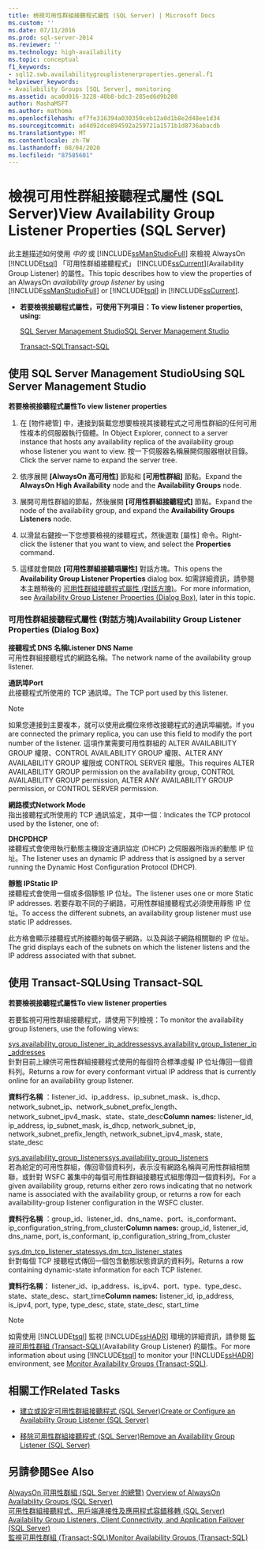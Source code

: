 ```yaml
---
title: 檢視可用性群組接聽程式屬性 (SQL Server) | Microsoft Docs
ms.custom: ''
ms.date: 07/11/2016
ms.prod: sql-server-2014
ms.reviewer: ''
ms.technology: high-availability
ms.topic: conceptual
f1_keywords:
- sql12.swb.availabilitygrouplistenerproperties.general.f1
helpviewer_keywords:
- Availability Groups [SQL Server], monitoring
ms.assetid: aca0d016-3228-40b8-bdc3-285ed6d9b280
author: MashaMSFT
ms.author: mathoma
ms.openlocfilehash: ef7fe316394a030350ceb12a0d1b8e2d48ee1d34
ms.sourcegitcommit: ad4d92dce894592a259721a1571b1d8736abacdb
ms.translationtype: MT
ms.contentlocale: zh-TW
ms.lasthandoff: 08/04/2020
ms.locfileid: "87585601"
---
```

# <a name="view-availability-group-listener-properties-sql-server"></a><span data-ttu-id="a806b-102">檢視可用性群組接聽程式屬性 (SQL Server)</span><span class="sxs-lookup"><span data-stu-id="a806b-102">View Availability Group Listener Properties (SQL Server)</span></span>
  <span data-ttu-id="a806b-103">此主題描述如何使用 *中的* 或 [!INCLUDE[ssManStudioFull](../../../includes/ssmanstudiofull-md.md)] 來檢視 AlwaysOn [!INCLUDE[tsql](../../../includes/tsql-md.md)] 「可用性群組接聽程式」 [!INCLUDE[ssCurrent](../../../includes/sscurrent-md.md)](Availability Group Listener) 的屬性。</span><span class="sxs-lookup"><span data-stu-id="a806b-103">This topic describes how to view the properties of an AlwaysOn *availability group listener* by using [!INCLUDE[ssManStudioFull](../../../includes/ssmanstudiofull-md.md)] or [!INCLUDE[tsql](../../../includes/tsql-md.md)] in [!INCLUDE[ssCurrent](../../../includes/sscurrent-md.md)].</span></span>  
  
-   <span data-ttu-id="a806b-104">**若要檢視接聽程式屬性，可使用下列項目：**</span><span class="sxs-lookup"><span data-stu-id="a806b-104">**To view listener properties, using:**</span></span>  
  
     [<span data-ttu-id="a806b-105">SQL Server Management Studio</span><span class="sxs-lookup"><span data-stu-id="a806b-105">SQL Server Management Studio</span></span>](#SSMSProcedure)  
  
     [<span data-ttu-id="a806b-106">Transact-SQL</span><span class="sxs-lookup"><span data-stu-id="a806b-106">Transact-SQL</span></span>](#TsqlProcedure)  
  
##  <a name="using-sql-server-management-studio"></a><a name="SSMSProcedure"></a> <span data-ttu-id="a806b-107">使用 SQL Server Management Studio</span><span class="sxs-lookup"><span data-stu-id="a806b-107">Using SQL Server Management Studio</span></span>  
 <span data-ttu-id="a806b-108">**若要檢視接聽程式屬性**</span><span class="sxs-lookup"><span data-stu-id="a806b-108">**To view listener properties**</span></span>  
  
1.  <span data-ttu-id="a806b-109">在 [物件總管] 中，連接到裝載您想要檢視其接聽程式之可用性群組的任何可用性複本的伺服器執行個體。</span><span class="sxs-lookup"><span data-stu-id="a806b-109">In Object Explorer, connect to a server instance that hosts any availability replica of the availability group whose listener you want to view.</span></span> <span data-ttu-id="a806b-110">按一下伺服器名稱展開伺服器樹狀目錄。</span><span class="sxs-lookup"><span data-stu-id="a806b-110">Click the server name to expand the server tree.</span></span>  
  
2.  <span data-ttu-id="a806b-111">依序展開 **[AlwaysOn 高可用性]** 節點和 **[可用性群組]** 節點。</span><span class="sxs-lookup"><span data-stu-id="a806b-111">Expand the **AlwaysOn High Availability** node and the **Availability Groups** node.</span></span>  
  
3.  <span data-ttu-id="a806b-112">展開可用性群組的節點，然後展開 **[可用性群組接聽程式]** 節點。</span><span class="sxs-lookup"><span data-stu-id="a806b-112">Expand the node of the availability group, and expand the **Availability Groups Listeners** node.</span></span>  
  
4.  <span data-ttu-id="a806b-113">以滑鼠右鍵按一下您想要檢視的接聽程式，然後選取 [屬性] 命令。</span><span class="sxs-lookup"><span data-stu-id="a806b-113">Right-click the listener that you want to view, and select the **Properties** command.</span></span>  
  
5.  <span data-ttu-id="a806b-114">這樣就會開啟 **[可用性群組接聽項屬性]** 對話方塊。</span><span class="sxs-lookup"><span data-stu-id="a806b-114">This opens the **Availability Group Listener Properties** dialog box.</span></span> <span data-ttu-id="a806b-115">如需詳細資訊，請參閱本主題稍後的 [可用性群組接聽程式屬性 (對話方塊)](#AgListenerPropertiesDialog)。</span><span class="sxs-lookup"><span data-stu-id="a806b-115">For more information, see [Availability Group Listener Properties (Dialog Box)](#AgListenerPropertiesDialog), later in this topic.</span></span>  
  
###  <a name="availability-group-listener-properties-dialog-box"></a><a name="AgListenerPropertiesDialog"></a> <span data-ttu-id="a806b-116">可用性群組接聽程式屬性 (對話方塊)</span><span class="sxs-lookup"><span data-stu-id="a806b-116">Availability Group Listener Properties (Dialog Box)</span></span>  
 <span data-ttu-id="a806b-117">**接聽程式 DNS 名稱**</span><span class="sxs-lookup"><span data-stu-id="a806b-117">**Listener DNS Name**</span></span>  
 <span data-ttu-id="a806b-118">可用性群組接聽程式的網路名稱。</span><span class="sxs-lookup"><span data-stu-id="a806b-118">The network name of the availability group listener.</span></span>  
  
 <span data-ttu-id="a806b-119">**通訊埠**</span><span class="sxs-lookup"><span data-stu-id="a806b-119">**Port**</span></span>  
 <span data-ttu-id="a806b-120">此接聽程式所使用的 TCP 通訊埠。</span><span class="sxs-lookup"><span data-stu-id="a806b-120">The TCP port used by this listener.</span></span>  
  
> [!NOTE]  
>  <span data-ttu-id="a806b-121">如果您連接到主要複本，就可以使用此欄位來修改接聽程式的通訊埠編號。</span><span class="sxs-lookup"><span data-stu-id="a806b-121">If you are connected the primary replica, you can use this field to modify the port number of the listener.</span></span> <span data-ttu-id="a806b-122">這項作業需要可用性群組的 ALTER AVAILABILITY GROUP 權限、CONTROL AVAILABILITY GROUP 權限、ALTER ANY AVAILABILITY GROUP 權限或 CONTROL SERVER 權限。</span><span class="sxs-lookup"><span data-stu-id="a806b-122">This requires ALTER AVAILABILITY GROUP permission on the availability group, CONTROL AVAILABILITY GROUP permission, ALTER ANY AVAILABILITY GROUP permission, or CONTROL SERVER permission.</span></span>  
  
 <span data-ttu-id="a806b-123">**網路模式**</span><span class="sxs-lookup"><span data-stu-id="a806b-123">**Network Mode**</span></span>  
 <span data-ttu-id="a806b-124">指出接聽程式所使用的 TCP 通訊協定，其中一個：</span><span class="sxs-lookup"><span data-stu-id="a806b-124">Indicates the TCP protocol used by the listener, one of:</span></span>  
  
 <span data-ttu-id="a806b-125">**DHCP**</span><span class="sxs-lookup"><span data-stu-id="a806b-125">**DHCP**</span></span>  
 <span data-ttu-id="a806b-126">接聽程式會使用執行動態主機設定通訊協定 (DHCP) 之伺服器所指派的動態 IP 位址。</span><span class="sxs-lookup"><span data-stu-id="a806b-126">The listener uses an dynamic IP address that is assigned by a server running the Dynamic Host Configuration Protocol (DHCP).</span></span>  
  
 <span data-ttu-id="a806b-127">**靜態 IP**</span><span class="sxs-lookup"><span data-stu-id="a806b-127">**Static IP**</span></span>  
 <span data-ttu-id="a806b-128">接聽程式會使用一個或多個靜態 IP 位址。</span><span class="sxs-lookup"><span data-stu-id="a806b-128">The listener uses one or more Static IP addresses.</span></span> <span data-ttu-id="a806b-129">若要存取不同的子網路，可用性群組接聽程式必須使用靜態 IP 位址。</span><span class="sxs-lookup"><span data-stu-id="a806b-129">To access the different subnets, an availability group listener must use static IP addresses.</span></span>  
  
 <span data-ttu-id="a806b-130">此方格會顯示接聽程式所接聽的每個子網路，以及與該子網路相關聯的 IP 位址。</span><span class="sxs-lookup"><span data-stu-id="a806b-130">The grid displays each of the subnets on which the listener listens and the IP address associated with that subnet.</span></span>  
  
##  <a name="using-transact-sql"></a><a name="TsqlProcedure"></a> <span data-ttu-id="a806b-131">使用 Transact-SQL</span><span class="sxs-lookup"><span data-stu-id="a806b-131">Using Transact-SQL</span></span>  
 <span data-ttu-id="a806b-132">**若要檢視接聽程式屬性**</span><span class="sxs-lookup"><span data-stu-id="a806b-132">**To view listener properties**</span></span>  
  
 <span data-ttu-id="a806b-133">若要監視可用性群組接聽程式，請使用下列檢視：</span><span class="sxs-lookup"><span data-stu-id="a806b-133">To monitor the availability group listeners, use the following views:</span></span>  
  
 [<span data-ttu-id="a806b-134">sys.availability_group_listener_ip_addresses</span><span class="sxs-lookup"><span data-stu-id="a806b-134">sys.availability_group_listener_ip_addresses</span></span>](/sql/relational-databases/system-catalog-views/sys-availability-group-listener-ip-addresses-transact-sql)  
 <span data-ttu-id="a806b-135">針對目前上線供可用性群組接聽程式使用的每個符合標準虛擬 IP 位址傳回一個資料列。</span><span class="sxs-lookup"><span data-stu-id="a806b-135">Returns a row for every conformant virtual IP address that is currently online for an availability group listener.</span></span>  
  
 <span data-ttu-id="a806b-136">**資料行名稱** ：listener_id、ip_address、ip_subnet_mask、is_dhcp、network_subnet_ip、network_subnet_prefix_length、network_subnet_ipv4_mask、state、state_desc</span><span class="sxs-lookup"><span data-stu-id="a806b-136">**Column names:** listener_id, ip_address, ip_subnet_mask, is_dhcp, network_subnet_ip, network_subnet_prefix_length, network_subnet_ipv4_mask, state, state_desc</span></span>  
  
 [<span data-ttu-id="a806b-137">sys.availability_group_listeners</span><span class="sxs-lookup"><span data-stu-id="a806b-137">sys.availability_group_listeners</span></span>](/sql/relational-databases/system-catalog-views/sys-availability-group-listeners-transact-sql)  
 <span data-ttu-id="a806b-138">若為給定的可用性群組，傳回零個資料列，表示沒有網路名稱與可用性群組相關聯，或針對 WSFC 叢集中的每個可用性群組接聽程式組態傳回一個資料列。</span><span class="sxs-lookup"><span data-stu-id="a806b-138">For a given availability group, returns either zero rows indicating that no network name is associated with the availability group, or returns a row for each availability-group listener configuration in the WSFC cluster.</span></span>  
  
 <span data-ttu-id="a806b-139">**資料行名稱** ：group_id、listener_id、dns_name、port、is_conformant、ip_configuration_string_from_cluster</span><span class="sxs-lookup"><span data-stu-id="a806b-139">**Column names:** group_id, listener_id, dns_name, port, is_conformant, ip_configuration_string_from_cluster</span></span>  
  
 [<span data-ttu-id="a806b-140">sys.dm_tcp_listener_states</span><span class="sxs-lookup"><span data-stu-id="a806b-140">sys.dm_tcp_listener_states</span></span>](/sql/relational-databases/system-dynamic-management-views/sys-dm-tcp-listener-states-transact-sql)  
 <span data-ttu-id="a806b-141">針對每個 TCP 接聽程式傳回一個包含動態狀態資訊的資料列。</span><span class="sxs-lookup"><span data-stu-id="a806b-141">Returns a row containing dynamic-state information for each TCP listener.</span></span>  
  
 <span data-ttu-id="a806b-142">**資料行名稱：** listener_id、ip_address、is_ipv4、port、type、type_desc、state、state_desc、start_time</span><span class="sxs-lookup"><span data-stu-id="a806b-142">**Column names:** listener_id, ip_address, is_ipv4, port, type, type_desc, state, state_desc, start_time</span></span>  
  
> [!NOTE]  
>  <span data-ttu-id="a806b-143">如需使用 [!INCLUDE[tsql](../../../includes/tsql-md.md)] 監視 [!INCLUDE[ssHADR](../../../includes/sshadr-md.md)] 環境的詳細資訊，請參閱 [監視可用性群組 &#40;Transact-SQL&#41;](monitor-availability-groups-transact-sql.md)(Availability Group Listener) 的屬性。</span><span class="sxs-lookup"><span data-stu-id="a806b-143">For more information about using [!INCLUDE[tsql](../../../includes/tsql-md.md)] to monitor your [!INCLUDE[ssHADR](../../../includes/sshadr-md.md)] environment, see [Monitor Availability Groups &#40;Transact-SQL&#41;](monitor-availability-groups-transact-sql.md).</span></span>  
  
##  <a name="related-tasks"></a><a name="RelatedTasks"></a> <span data-ttu-id="a806b-144">相關工作</span><span class="sxs-lookup"><span data-stu-id="a806b-144">Related Tasks</span></span>  
  
-   [<span data-ttu-id="a806b-145">建立或設定可用性群組接聽程式 &#40;SQL Server&#41;</span><span class="sxs-lookup"><span data-stu-id="a806b-145">Create or Configure an Availability Group Listener &#40;SQL Server&#41;</span></span>](create-or-configure-an-availability-group-listener-sql-server.md)  
  
-   [<span data-ttu-id="a806b-146">移除可用性群組接聽程式 &#40;SQL Server&#41;</span><span class="sxs-lookup"><span data-stu-id="a806b-146">Remove an Availability Group Listener &#40;SQL Server&#41;</span></span>](remove-an-availability-group-listener-sql-server.md)  
  
## <a name="see-also"></a><span data-ttu-id="a806b-147">另請參閱</span><span class="sxs-lookup"><span data-stu-id="a806b-147">See Also</span></span>  
 <span data-ttu-id="a806b-148">[AlwaysOn 可用性群組 &#40;SQL Server 的總覽&#41;](overview-of-always-on-availability-groups-sql-server.md) </span><span class="sxs-lookup"><span data-stu-id="a806b-148">[Overview of AlwaysOn Availability Groups &#40;SQL Server&#41;](overview-of-always-on-availability-groups-sql-server.md) </span></span>  
 <span data-ttu-id="a806b-149">[可用性群組接聽程式、用戶端連接性及應用程式容錯移轉 &#40;SQL Server&#41;](../../listeners-client-connectivity-application-failover.md) </span><span class="sxs-lookup"><span data-stu-id="a806b-149">[Availability Group Listeners, Client Connectivity, and Application Failover &#40;SQL Server&#41;](../../listeners-client-connectivity-application-failover.md) </span></span>  
 [<span data-ttu-id="a806b-150">監視可用性群組 &#40;Transact-SQL&#41;</span><span class="sxs-lookup"><span data-stu-id="a806b-150">Monitor Availability Groups &#40;Transact-SQL&#41;</span></span>](monitor-availability-groups-transact-sql.md)  
  
  

